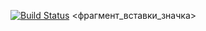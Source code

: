 [![Build Status](https://travis-ci.org/IsmailSaidov/lab08.svg?branch=master)](https://travis-ci.org/IsmailSaidov/lab08)
<фрагмент_вставки_значка>

